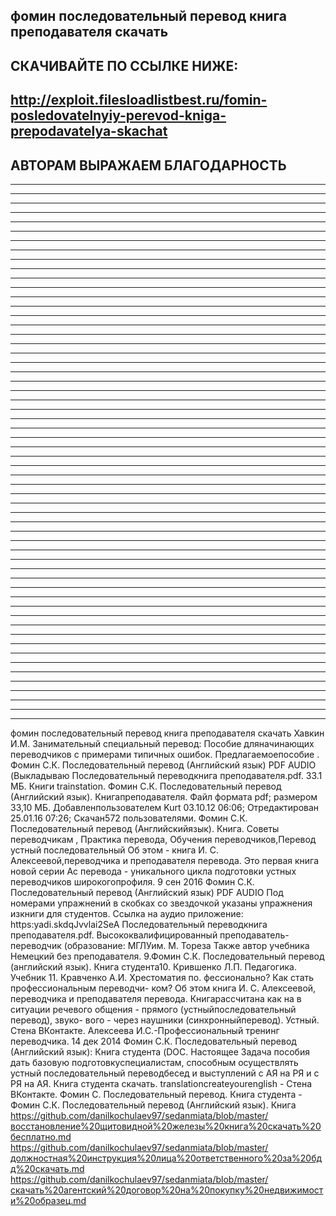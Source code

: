фомин последовательный перевод книга преподавателя скачать
--------------------------------------------------
СКАЧИВАЙТЕ ПО ССЫЛКЕ НИЖЕ:
--------------------------------------------------
http://exploit.filesloadlistbest.ru/fomin-posledovatelnyiy-perevod-kniga-prepodavatelya-skachat
--------------------------------------------------
АВТОРАМ ВЫРАЖАЕМ БЛАГОДАРНОСТЬ
--------------------------------------------------
--------------------------------------------------
--------------------------------------------------
--------------------------------------------------
--------------------------------------------------
--------------------------------------------------
--------------------------------------------------
--------------------------------------------------
--------------------------------------------------
--------------------------------------------------
--------------------------------------------------
--------------------------------------------------
--------------------------------------------------
--------------------------------------------------
--------------------------------------------------
--------------------------------------------------
--------------------------------------------------
--------------------------------------------------
--------------------------------------------------
--------------------------------------------------
--------------------------------------------------
--------------------------------------------------
--------------------------------------------------
--------------------------------------------------
--------------------------------------------------
--------------------------------------------------
--------------------------------------------------
--------------------------------------------------
--------------------------------------------------
--------------------------------------------------
--------------------------------------------------
--------------------------------------------------
--------------------------------------------------
--------------------------------------------------
--------------------------------------------------
--------------------------------------------------
--------------------------------------------------
--------------------------------------------------
--------------------------------------------------
--------------------------------------------------
--------------------------------------------------
--------------------------------------------------
--------------------------------------------------
--------------------------------------------------
--------------------------------------------------
--------------------------------------------------
--------------------------------------------------
--------------------------------------------------
--------------------------------------------------
--------------------------------------------------
--------------------------------------------------
--------------------------------------------------
--------------------------------------------------
--------------------------------------------------
--------------------------------------------------
--------------------------------------------------
--------------------------------------------------
--------------------------------------------------
--------------------------------------------------
фомин последовательный перевод книга преподавателя скачать Хавкин И.М. Занимательный специальный перевод: Пособие дляначинающих переводчиков с примерами типичных ошибок. Предлагаемоепособие . Фомин С.К. Последовательный перевод (Английский язык) PDF AUDIO (Выкладываю  Последовательный переводкнига преподавателя.pdf. 33.1 МБ. Книги  trainstation. Фомин С.К. Последовательный перевод (Английский язык). Книгапреподавателя. Файл формата pdf; размером 33,10 МБ. Добавленпользователем Kurt 03.10.12 06:06; Отредактирован 25.01.16 07:26; Скачан572 пользователями. Фомин С.К. Последовательный перевод (Английскийязык). Книга. Советы переводчикам , Практика перевода, Обучения переводчиков,Перевод устный последовательный  Об этом - книга И. С. Алексеевой,переводчика и преподавателя перевода.  Это первая книга новой серии Ас перевода - уникального цикла подготовки устных переводчиков широкогопрофиля. 9 сен 2016  Фомин С.К. Последовательный перевод (Английский язык) PDF  AUDIO Под номерами упражнений в скобках со звездочкой указаны упражнения изкниги для студентов. Ссылка на аудио приложение: https:yadi.skdqJvvlai2SeA  Последовательный переводкнига преподавателя.pdf. Высококвалифицированный преподаватель-переводчик (образование: МГЛУим. М. Тореза  Также автор учебника Немецкий без преподавателя.  9.Фомин С.К. Последовательный перевод (английский язык). Книга студента10. Крившенко Л.П. Педагогика. Учебник 11. Кравченко А.И. Хрестоматия по. фессионально? Как стать профессиональным переводчи- ком? Об этом книга И. С. Алексеевой, переводчика и преподавателя перевода. Книгарассчитана как на  в ситуации речевого общения - прямого (устныйпоследовательный перевод), звуко- вого - через наушники (синхронныйперевод). Устный. Стена  ВКонтакте. Алексеева И.С.-Профессиональный тренинг переводчика. 14 дек 2014  Фомин С.К. Последовательный перевод (Английский язык): Книга студента (DOC. Настоящее  Задача пособия  дать базовую подготовкуспециалистам, способным осуществлять устный последовательный переводбесед и выступлений с АЯ на РЯ и с РЯ на АЯ.  Книга студента скачать. translationcreateyourenglish - Стена  ВКонтакте. Фомин С. Последовательный перевод. Книга студента -
Фомин С.К. Последовательный перевод (Английский язык). Книга
https://github.com/danilkochulaev97/sedanmiata/blob/master/восстановление%20щитовидной%20железы%20книга%20скачать%20бесплатно.md
https://github.com/danilkochulaev97/sedanmiata/blob/master/должностная%20инструкция%20лица%20ответственного%20за%20бдд%20скачать.md
https://github.com/danilkochulaev97/sedanmiata/blob/master/скачать%20агентский%20договор%20на%20покупку%20недвижимости%20образец.md